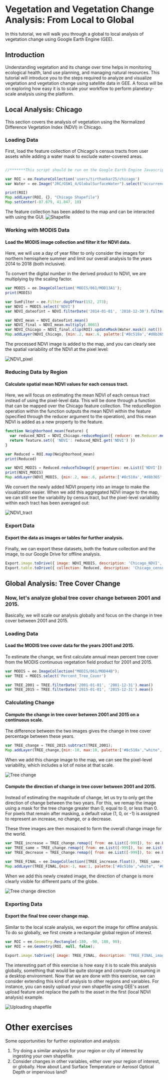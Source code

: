 

# Vegetation and Vegetation Change Analysis: From Local to Global

In this tutorial, we will walk you through a global to local analysis of vegetation change using Google Earth Engine (GEE).

## Introduction

Understanding vegetation and its change over time helps in monitoring ecological health, land use planning, and managing natural resources. This tutorial will introduce you to the steps required to analyze and visualize vegetation and vegetation change using satellite data in GEE. A focus will be on exploring how easy it is to scale your workflow to perform planetary-scale analysis using the platform.

## Local Analysis: Chicago

This section covers the analysis of vegetation using the Normalized Difference Vegetation Index (NDVI) in Chicago.

### Loading Data

First, load the feature collection of Chicago's census tracts from user assets while adding a water mask to exclude water-covered areas.

```javascript

//*******This script should be run on the Google Earth Engine Javascript API (https://earthengine.google.com/)*********//

var ROI = ee.FeatureCollection('users/tirthankar25/chicago')
var Water = ee.Image("JRC/GSW1_4/GlobalSurfaceWater").select("occurrence");

print(ROI)
Map.addLayer(ROI, {}, "Chicago Shapefile") 
Map.setCenter(-87.679, 41.847, 10)
```
The feature collection has been added to the map and can be interacted with using the GUI.
![Shapefile](Exercise1.png)

### Working with MODIS Data
#### Load the MODIS image collection and filter it for NDVI data.

Here, we will use a day of year filter to only consider the images for northern hemisphere summer and limit our overall analysis to the years 2014 to 2018 (both inclusive).

To convert the digital number in the derived product to NDVI, we are multiplying by the scaling factor.

```javascript
var MODIS = ee.ImageCollection('MODIS/061/MOD13A1');
print(MODIS)

var SumFilter = ee.Filter.dayOfYear(152, 273);
var NDVI = MODIS.select('NDVI')
var NDVI_dateofint = NDVI.filterDate('2014-01-01', '2018-12-30').filter(SumFilter);

var NDVI_mean = NDVI_dateofint.mean()
var NDVI_final = NDVI_mean.multiply(.0001)
var NDVI_Chicago = NDVI_final.clip(ROI).updateMask(Water.mask().not())
Map.addLayer(NDVI_Chicago, {min:.2, max:.6, palette:['#8c510a','#d8b365','#f6e8c3','#f5f5f5','#c7eae5','#5ab4ac','#01665e'].reverse()},"Pixelwise NDVI")
```
The processed NDVI image is added to the map, and you can clearly see the spatial variability of the NDVI at the pixel level:

![NDVI_pixel](Exercise2.png)

### Reducing Data by Region
#### Calculate spatial mean NDVI values for each census tract.

Here, we will focus on estimating the mean NDVI of each census tract instead of using the pixel-level data. This will be done through a function that can be mapped over the Chicago feature collection. The reduceRegion operation within the function outputs the mean NDVI within the feature (specified through the reducer argument to the operation), and this mean NDVI is added as a new property to the feature.

```javascript
function Neighborhood_mean(feature) {
  var reduced_NDVI = NDVI_Chicago.reduceRegion({ reducer: ee.Reducer.mean(), geometry: feature.geometry(), scale: 500 })
  return feature.set({ 'NDVI': reduced_NDVI.get('NDVI') })
}

var Reduced = ROI.map(Neighborhood_mean)
print(Reduced)

var NDVI_MODIS = Reduced.reduceToImage({ properties: ee.List(['NDVI']), reducer: ee.Reducer.first() })
print(NDVI_MODIS)
Map.addLayer(NDVI_MODIS, {min:.2, max:.6, palette:['#8c510a','#d8b365','#f6e8c3','#f5f5f5','#c7eae5','#5ab4ac','#01665e'].reverse()},"Aggregated NDVI")
```
We convert the newly added NDVI property into an image to make the visualization easier.
When we add this aggregated NDVI image to the map, we can still see the variability by census tract, but the pixel-level variability within each tract has been averaged out:

![NDVI_tract](Exercise3.png)

### Export Data
#### Export the data as images or tables for further analysis.

Finally, we can export these datasets, both the feature collection and the image, to our Google Drive for offline analysis.

```javascript
Export.image.toDrive({ image: NDVI_MODIS, description: 'Chicago_NDVI', folder: 'Workshop', region: ROI.geometry().bounds(), scale: 500 })
Export.table.toDrive({ collection: Reduced, description: 'Chicago_censustracts', folder: 'Workshop', fileFormat: 'CSV' })
```

## Global Analysis: Tree Cover Change
### Now, let's analyze global tree cover change between 2001 and 2015.

Basically, we will scale our analysis globally and focus on the change in tree cover between 2001 and 2015.

### Loading Data
#### Load the MODIS tree cover data for the years 2001 and 2015.

To estimate the change, we first calculate annual mean percent tree cover from the MODIS continuous vegetation field product for 2001 and 2015.

```javascript
var MODIS = ee.ImageCollection("MODIS/061/MOD44B");
var TREE = MODIS.select('Percent_Tree_Cover')

var TREE_2001 = TREE.filterDate('2001-01-01', '2001-12-31').mean()
var TREE_2015 = TREE.filterDate('2015-01-01', '2015-12-31').mean()
```

### Calculating Change
#### Compute the change in tree cover between 2001 and 2015 on a continuous scale.

The difference between the two images gives the change in tree cover percentage between these years.

```javascript
var TREE_change = TREE_2015.subtract(TREE_2001);
Map.addLayer(TREE_change,{min:-10, max:10, palette:['#8c510a',"white", '#01665e']})
```

When we add this change image to the map, we can see the pixel-level variability, which includes a lot of noise at that scale.

![Tree change](Exercise4.png)

#### Compute the direction of change in tree cover between 2001 and 2015.

Instead of estimating the magnitude of change, let us try to only get the direction of change between the two years. For this, we remap the image using a mask for the tree change greater than 0, equal to 0, or less than 0. For pixels that remain after masking, a default value (1, 0, or -1) is assigned to represent an increase, no change, or a decrease.

These three images are then mosaiced to form the overall change image for the world.

```javascript
var TREE_increase = TREE_change.remap({ from: ee.List([-999]), to: ee.List([-999]), defaultValue: 1 }).mask(TREE_change.gt(0))
var TREE_same = TREE_change.remap({ from: ee.List([-999]), to: ee.List([-999]), defaultValue: 0 }).mask(TREE_change.eq(0))
var TREE_decrease = TREE_change.remap({ from: ee.List([-999]), to: ee.List([-999]), defaultValue: -1 }).mask(TREE_change.lt(0))

var TREE_FINAL = ee.ImageCollection([TREE_increase.float(), TREE_same.float(), TREE_decrease.float()]).mosaic()
Map.addLayer(TREE_FINAL,{min:-1, max:1, palette:['#8c510a',"white", '#01665e']})
```

When we add this newly created image, the direction of change is more clearly visible for different parts of the globe.

![Tree change direction](Exercise5.png)

### Exporting Data
#### Export the final tree cover change map.

Similar to the local scale analysis, we export the image for offline analysis. To do so globally, we first create a rectangular global region of interest.

```javascript
var ROI = ee.Geometry.Rectangle(-180, -90, 180, 90);
var ROI = ee.Geometry(ROI, null, false);

Export.image.toDrive({ image: TREE_FINAL, description: 'TREE_FINAL_image', folder: 'OEFS', region: ROI, scale: 250 })
```

The interesting part of this exercise is how easy it is to scale this analysis globally, something that would be quite storage and compute consuming in a desktop environment. Now that we are done with this exercise, we can consider extending this kind of analysis to other regions and variables. For instance, you can easily upload your own shapefile using GEE's asset upload feature and replace the path to the asset in the first (local NDVI analysis) example.

![Uploading shapefile](Exercise6.png)

# Other exercises
Some opportunities for further exploration and analysis:
1. Try doing a similar analysis for your region or city of interest by ingesting your own shapefile.
2. Consider changes in other variables, either over your region of interest, or globally. How about Land Surface Temperature or Aerosol Optical Depth or impervious land?
